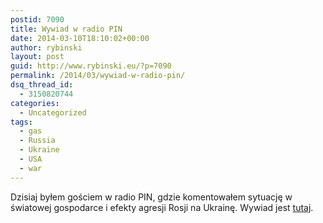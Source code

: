 ```yaml
---
postid: 7090
title: Wywiad w radio PIN
date: 2014-03-10T18:10:02+00:00
author: rybinski
layout: post
guid: http://www.rybinski.eu/?p=7090
permalink: /2014/03/wywiad-w-radio-pin/
dsq_thread_id:
  - 3150820744
categories:
  - Uncategorized
tags:
  - gas
  - Russia
  - Ukraine
  - USA
  - war
---
```

Dzisiaj byłem gościem w radio PIN, gdzie komentowałem sytuację w światowej gospodarce i efekty agresji Rosji na Ukrainę. Wywiad jest [tutaj](http://www.radiopin.pl/goscie/1951/Krzysztof_Rybinski).
